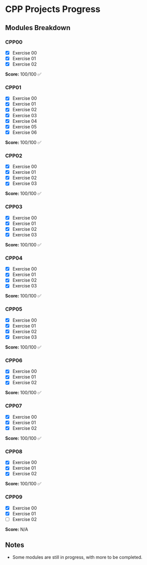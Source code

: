 # CPP Projects Progress

## Modules Breakdown

### CPP00

- [x] Exercise 00
- [x] Exercise 01
- [x] Exercise 02

**Score:** 100/100 ✅

### CPP01

- [x] Exercise 00
- [x] Exercise 01
- [x] Exercise 02
- [x] Exercise 03
- [x] Exercise 04
- [x] Exercise 05
- [x] Exercise 06

**Score:** 100/100 ✅

### CPP02

- [x] Exercise 00
- [x] Exercise 01
- [x] Exercise 02
- [x] Exercise 03

**Score:** 100/100 ✅

### CPP03

- [x] Exercise 00
- [x] Exercise 01
- [x] Exercise 02
- [x] Exercise 03

**Score:** 100/100 ✅

### CPP04

- [x] Exercise 00
- [x] Exercise 01
- [x] Exercise 02
- [x] Exercise 03

**Score:** 100/100 ✅

### CPP05

- [x] Exercise 00
- [x] Exercise 01
- [x] Exercise 02
- [x] Exercise 03

**Score:** 100/100 ✅

### CPP06

- [x] Exercise 00
- [x] Exercise 01
- [x] Exercise 02

**Score:** 100/100 ✅

### CPP07

- [x] Exercise 00
- [x] Exercise 01
- [x] Exercise 02

**Score:** 100/100 ✅

### CPP08

- [x] Exercise 00
- [x] Exercise 01
- [x] Exercise 02

**Score:** 100/100 ✅

### CPP09

- [x] Exercise 00
- [x] Exercise 01
- [ ] Exercise 02

**Score:** N/A

## Notes

- Some modules are still in progress, with more to be completed.
